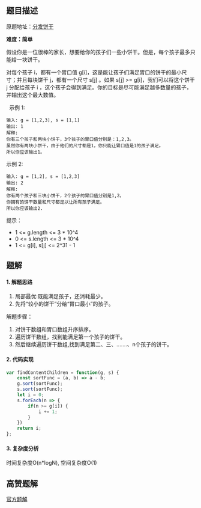 ## 题目描述

原题地址：[分发饼干](https://leetcode-cn.com/problems/assign-cookies/)

**难度：简单**

假设你是一位很棒的家长，想要给你的孩子们一些小饼干。但是，每个孩子最多只能给一块饼干。

对每个孩子 i，都有一个胃口值 g[i]，这是能让孩子们满足胃口的饼干的最小尺寸；并且每块饼干 j，都有一个尺寸 s[j] 。如果 s[j] >= g[i]，我们可以将这个饼干 j 分配给孩子 i ，这个孩子会得到满足。你的目标是尽可能满足越多数量的孩子，并输出这个最大数值。

 
示例 1:
```
输入: g = [1,2,3], s = [1,1]
输出: 1
解释: 
你有三个孩子和两块小饼干，3个孩子的胃口值分别是：1,2,3。
虽然你有两块小饼干，由于他们的尺寸都是1，你只能让胃口值是1的孩子满足。
所以你应该输出1。
```
示例 2:
```
输入: g = [1,2], s = [1,2,3]
输出: 2
解释: 
你有两个孩子和三块小饼干，2个孩子的胃口值分别是1,2。
你拥有的饼干数量和尺寸都足以让所有孩子满足。
所以你应该输出2.
```

提示：
- 1 <= g.length <= 3 * 10^4
- 0 <= s.length <= 3 * 10^4
- 1 <= g[i], s[j] <= 2^31 - 1

## 题解
#### 1. 解题思路
1. 局部最优:既能满足孩子，还消耗最少。
2. 先将“较小的饼干”分给“胃口最小”的孩子。

解题步骤：
1. 对饼干数组和胃口数组升序排序。
2. 遍历饼干数组，找到能满足第一个孩子的饼干。
3. 然后继续遍历饼干数组,找到满足第二、三、.......、n个孩子的饼干。

#### 2. 代码实现
```js
var findContentChildren = function(g, s) {
    const sortFunc = (a, b) => a - b;
    g.sort(sortFunc);
    s.sort(sortFunc);
    let i = 0;
    s.forEach(n => {
        if(n >= g[i]) {
            i += 1;
        }
    })
    return i;
};
```

#### 3. 复杂度分析
时间复杂度O(n*logN), 空间复杂度O(1)

## 高赞题解
[官方题解](https://leetcode-cn.com/problems/assign-cookies/solution/fen-fa-bing-gan-by-leetcode-solution-50se/)